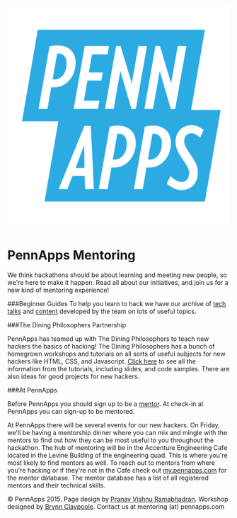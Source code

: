 <div class="hidden"><meta property="og:image" content="http://2015s.pennapps.com/assets/images/logo.png"><link rel="shortcut icon" href="http://2015s.pennapps.com/assets/images/logo.png"><link rel="stylesheet" href="assets/css/global.css"><link rel="stylesheet" href="http://netdna.bootstrapcdn.com/font-awesome/4.0.3/css/font-awesome.css"><link rel="stylesheet" href='http://fonts.googleapis.com/css?family=Open+Sans:300italic,400italic,600italic,700italic,400,300,600,700' type='text/css'></div><div class="nav-items"><a href="index.html"><img src="assets/img/logo.svg"></a></div>

PennApps Mentoring
============
We think hackathons should be about learning and meeting new people, so we're here to make it happen. Read all about our initiatives, and join us for a new kind of mentoring experience!

###Beginner Guides
To help you learn to hack we have our archive of [tech talks](./TechTalks.html) and [content](./toc.html) developed by the team on lots of useful topics. 

###The Dining Philosophers Partnership

PennApps has teamed up with The Dining Philosophers to teach new hackers the basics of hacking! The Dining Philosophers has a bunch of homegrown workshops and tutorials on all sorts of useful subjects for new hackers like HTML, CSS, and Javascript. [Click here](http://dinphil.github.io) to see all the information from the tutorials, including slides, and code samples. There are also ideas for good projects for new hackers.

###At PennApps

Before PennApps you should sign up to be a [mentor](https://docs.google.com/forms/d/1UrD85sE_KSKmRjiAHjWeyPaAEVDaaj24LCZNCb06A50/edit?usp=sharing). At check-in at PennApps you can sign-up to be mentored.

At PennApps there will be several events for our new hackers. On Friday, we'll be having a mentorship dinner where you can mix and mingle with the mentors to find out how they can be most useful to you throughout the hackathon. The hub of mentoring will be in the Accenture Engineering Cafe located in the Levine Building of the engineering quad. This is where you're most likely to find mentors as well. To reach out to mentors from where you're hacking or if they're not in the Cafe check out [my.pennapps.com](https://my.pennapps.com/login) for the mentor database. The mentor database has a list of all registered mentors and their technical skills.

<div class="footer"><p>&copy; PennApps 2015. Page design by <a href="http://pvrnav.com">Pranav Vishnu Ramabhadran</a>. Workshop designed by <a href="http://github.com/bclay/">Brynn Claypoole</a>. Contact us at mentoring (at) pennapps.com</div>

<script src="http://code.jquery.com/jquery-1.11.0.min.js"></script>
<script src="assets/js/FlowType.js"></script>
<script type="text/javascript">
    $('body').flowtype({
        minimum   : 500,
        maximum   : 1000,
        minFont   : 16,
        maxFont   : 65,
        fontRatio : 40
    });
</script>